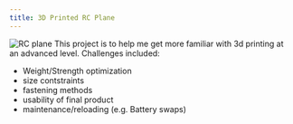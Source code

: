 ```yaml
---
title: 3D Printed RC Plane
---
```


![RC plane](/articles/images/plane_isometric_view.png)
This project is to help me get more familiar with 3d printing at an advanced level. Challenges included:
 - Weight/Strength optimization
 - size contstraints
 - fastening methods
 - usability of final product
 - maintenance/reloading (e.g. Battery swaps)
 
 